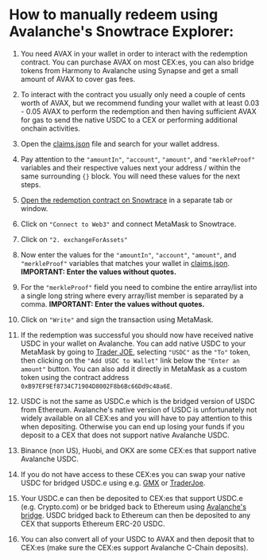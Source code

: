 # How to manually redeem using Avalanche's Snowtrace Explorer:

1. You need AVAX in your wallet in order to interact with the redemption contract. You can purchase AVAX on most CEX:es, you can also bridge tokens from Harmony to Avalanche using Synapse and get a small amount of AVAX to cover gas fees.

2. To interact with the contract you usually only need a couple of cents worth of AVAX, but we recommend funding your wallet with at least 0.03 - 0.05 AVAX to perform the redemption and then having sufficient AVAX for gas to send the native USDC to a CEX or performing additional onchain activities.

3. Open the [claims.json](claims.json) file and search for your wallet address.

4. Pay attention to the `"amountIn"`, `"account"`, `"amount"`, and `"merkleProof"` variables and their respective values next your address / within the same surrounding `{}` block. You will need these values for the next steps.

5. [Open the redemption contract on Snowtrace](https://snowtrace.io/address/0x0c4ce0a639a0e88c380520aa4a8e5a31c3921364#writeContract) in a separate tab or window.

6. Click on `"Connect to Web3"` and connect MetaMask to Snowtrace. 

7. Click on `"2. exchangeForAssets"`

8. Now enter the values for the `"amountIn"`, `"account"`, `"amount"`, and `"merkleProof"` variables that matches your wallet in [claims.json](claims.json). **IMPORTANT: Enter the values without quotes.**

9. For the `"merkleProof"` field you need to combine the entire array/list into a single long string where every array/list member is separated by a comma. **IMPORTANT: Enter the values without quotes.**

10. Click on `"Write"` and sign the transaction using MetaMask.

11. If the redemption was successful you should now have received native USDC in your wallet on Avalanche. You can add native USDC to your MetaMask by going to [Trader JOE](https://traderjoexyz.com/trade), selecting `"USDC"` as the `"To"` token, then clicking on the `"Add USDC to Wallet"` link below the `"Enter an amount"` button. You can also add it directly in MetaMask as a custom token using the contract address `0xB97EF9Ef8734C71904D8002F8b6Bc66Dd9c48a6E`.

12. USDC is not the same as USDC.e which is the bridged version of USDC from Ethereum. Avalanche's native version of USDC is unfortunately not widely available on all CEX:es and you will have to pay attention to this when depositing. Otherwise you can end up losing your funds if you deposit to a CEX that does not support native Avalanche USDC.

13. Binance (non US), Huobi, and OKX are some CEX:es that support native Avalanche USDC.

14. If you do not have access to these CEX:es you can swap your native USDC for bridged USDC.e using e.g. [GMX](https://app.gmx.io/#/trade) or [TraderJoe](https://traderjoexyz.com/trade).

15. Your USDC.e can then be deposited to CEX:es that support USDC.e (e.g. Crypto.com) or be bridged back to Ethereum using [Avalanche's bridge](https://bridge.avax.network/). USDC bridged back to Ethereum can then be deposited to any CEX that supports Ethereum ERC-20 USDC.

16. You can also convert all of your USDC to AVAX and then deposit that to CEX:es (make sure the CEX:es support Avalanche C-Chain deposits).

